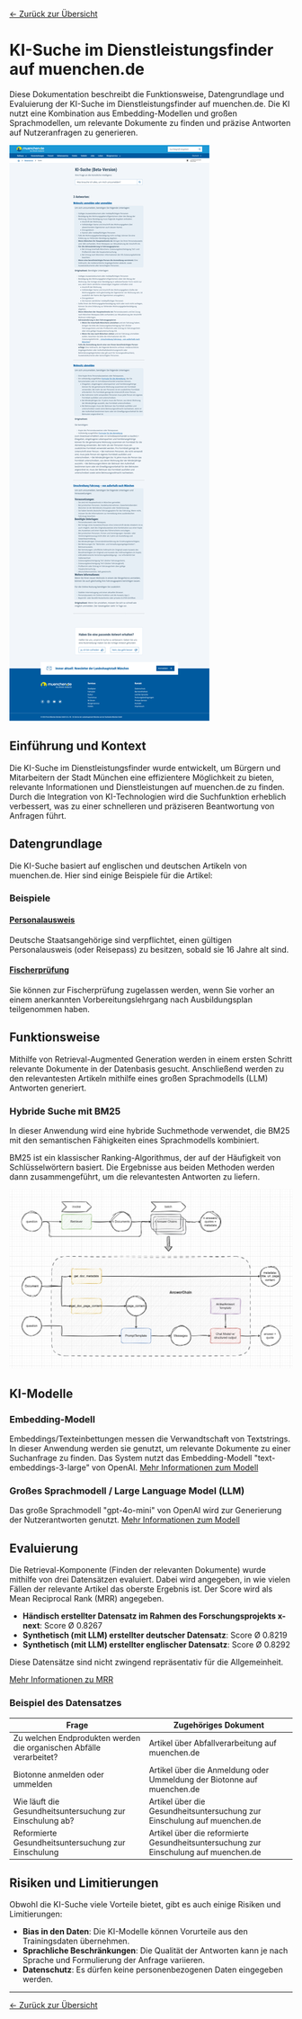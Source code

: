 [<- Zurück zur Übersicht](/ki-systeme/index.md)

# KI-Suche im Dienstleistungsfinder auf muenchen.de

Diese Dokumentation beschreibt die Funktionsweise, Datengrundlage und Evaluierung der KI-Suche im Dienstleistungsfinder auf muenchen.de.
Die KI nutzt eine Kombination aus Embedding-Modellen und großen Sprachmodellen, um relevante Dokumente zu finden und präzise Antworten auf Nutzeranfragen zu generieren.

![Screenshot von muenchen.de](/img/dlf_screenshot_muenchen-de.png)

## Einführung und Kontext

Die KI-Suche im Dienstleistungsfinder wurde entwickelt, um Bürgern und Mitarbeitern der Stadt München eine effizientere Möglichkeit zu bieten, relevante Informationen und Dienstleistungen auf muenchen.de zu finden.
Durch die Integration von KI-Technologien wird die Suchfunktion erheblich verbessert, was zu einer schnelleren und präziseren Beantwortung von Anfragen führt.

## Datengrundlage

Die KI-Suche basiert auf englischen und deutschen Artikeln von muenchen.de. Hier sind einige Beispiele für die Artikel:

### Beispiele

#### [Personalausweis](https://stadt.muenchen.de/service/info/personalausweis/1063441/n0/)

Deutsche Staatsangehörige sind verpflichtet, einen gültigen Personalausweis (oder Reisepass) zu besitzen, sobald sie 16 Jahre alt sind.

#### [Fischerprüfung](https://stadt.muenchen.de/service/info/zustaendiges-amt-fuer-muenchen/1081175/)

Sie können zur Fischerprüfung zugelassen werden, wenn Sie vorher an einem anerkannten Vorbereitungslehrgang nach Ausbildungsplan teilgenommen haben.

## Funktionsweise

Mithilfe von Retrieval-Augmented Generation werden in einem ersten Schritt relevante Dokumente in der Datenbasis gesucht. Anschließend werden zu den relevantesten Artikeln mithilfe eines großen Sprachmodells (LLM) Antworten generiert.

### Hybride Suche mit BM25

In dieser Anwendung wird eine hybride Suchmethode verwendet, die BM25 mit den semantischen Fähigkeiten eines Sprachmodells kombiniert.

BM25 ist ein klassischer Ranking-Algorithmus, der auf der Häufigkeit von Schlüsselwörtern basiert. Die Ergebnisse aus beiden Methoden werden dann zusammengeführt, um die relevantesten Antworten zu liefern.

![Grafik Chain](/img/dlf_chain.png)

## KI-Modelle

### Embedding-Modell

Embeddings/Texteinbettungen messen die Verwandtschaft von Textstrings.
In dieser Anwendung werden sie genutzt, um relevante Dokumente zu einer Suchanfrage zu finden.
Das System nutzt das Embedding-Modell "text-embeddings-3-large" von OpenAI.
[Mehr Informationen zum Modell](https://platform.openai.com/docs/guides/embeddings/embedding-models)

### Großes Sprachmodell / Large Language Model (LLM)

Das große Sprachmodell "gpt-4o-mini" von OpenAI wird zur Generierung der Nutzerantworten genutzt.
[Mehr Informationen zum Modell](https://openai.com/index/gpt-4o-mini-advancing-cost-efficient-intelligence/)

## Evaluierung

Die Retrieval-Komponente (Finden der relevanten Dokumente) wurde mithilfe von drei Datensätzen evaluiert. Dabei wird angegeben, in wie vielen Fällen der relevante Artikel das oberste Ergebnis ist. Der Score wird als Mean Reciprocal Rank (MRR) angegeben.

- **Händisch erstellter Datensatz im Rahmen des Forschungsprojekts x-next**: Score Ø 0.8267
- **Synthetisch (mit LLM) erstellter deutscher Datensatz**: Score Ø 0.8219
- **Synthetisch (mit LLM) erstellter englischer Datensatz**: Score Ø 0.8292

Diese Datensätze sind nicht zwingend repräsentativ für die Allgemeinheit.

[Mehr Informationen zu MRR](https://en.wikipedia.org/wiki/Mean_reciprocal_rank)

### Beispiel des Datensatzes

| Frage                                                               | Zugehöriges Dokument                                                                 |
| ------------------------------------------------------------------- | ------------------------------------------------------------------------------------ |
| Zu welchen Endprodukten werden die organischen Abfälle verarbeitet? | Artikel über Abfallverarbeitung auf muenchen.de                                      |
| Biotonne anmelden oder ummelden                                     | Artikel über die Anmeldung oder Ummeldung der Biotonne auf muenchen.de               |
| Wie läuft die Gesundheitsuntersuchung zur Einschulung ab?           | Artikel über die Gesundheitsuntersuchung zur Einschulung auf muenchen.de             |
| Reformierte Gesundheitsuntersuchung zur Einschulung                 | Artikel über die reformierte Gesundheitsuntersuchung zur Einschulung auf muenchen.de |

## Risiken und Limitierungen

Obwohl die KI-Suche viele Vorteile bietet, gibt es auch einige Risiken und Limitierungen:

- **Bias in den Daten**: Die KI-Modelle können Vorurteile aus den Trainingsdaten übernehmen.
- **Sprachliche Beschränkungen**: Die Qualität der Antworten kann je nach Sprache und Formulierung der Anfrage variieren.
- **Datenschutz**: Es dürfen keine personenbezogenen Daten eingegeben werden.

---

[<- Zurück zur Übersicht](/ki-systeme/index.md)
